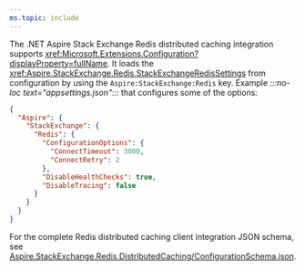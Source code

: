 ```yaml
---
ms.topic: include
---
```


The .NET Aspire Stack Exchange Redis distributed caching integration supports <xref:Microsoft.Extensions.Configuration?displayProperty=fullName>. It loads the <xref:Aspire.StackExchange.Redis.StackExchangeRedisSettings> from configuration by using the `Aspire:StackExchange:Redis` key. Example _:::no-loc text="appsettings.json":::_ that configures some of the options:

```json
{
  "Aspire": {
    "StackExchange": {
      "Redis": {
        "ConfigurationOptions": {
          "ConnectTimeout": 3000,
          "ConnectRetry": 2
        },
        "DisableHealthChecks": true,
        "DisableTracing": false
      }
    }
  }
}
```

For the complete Redis distributed caching client integration JSON schema, see [Aspire.StackExchange.Redis.DistributedCaching/ConfigurationSchema.json](https://github.com/dotnet/aspire/blob/v9.0.0/src/Components/Aspire.StackExchange.Redis.DistributedCaching/ConfigurationSchema.json).
